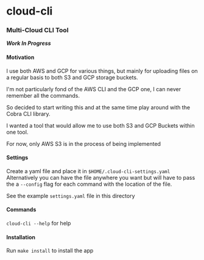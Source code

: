 # cloud-cli
### Multi-Cloud CLI Tool

***Work In Progress***

#### Motivation

I use both AWS and GCP for various things, but mainly for uploading files on a regular basis to both S3 and GCP storage buckets.

I'm not particularly fond of the AWS CLI and the GCP one, I can never remember all the commands.

So decided to start writing this and at the same time play around with the Cobra CLI library. 

I wanted a tool that would allow me to use both S3 and GCP Buckets within one tool. 

For now, only AWS S3 is in the process of being implemented

#### Settings

Create a yaml file and place it in `$HOME/.cloud-cli-settings.yaml`   
Alternatively you can have the file anywhere you want but will have to pass the a `--config` flag for each command with the location of the file.

See the example `settings.yaml` file in this directory

#### Commands

`cloud-cli --help` for help

#### Installation

Run `make install` to install the app
